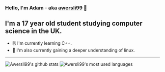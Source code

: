 ### Hello, I'm Adam - aka [awersli99](https://aworsley.me) 👋

## I'm a 17 year old student studying computer science in the UK.
- 🗒️ I'm currently learning C++.
- 🐧 I'm also currently gaining a deeper understanding of linux.

---

![Awersli99's github stats](https://github-readme-stats.vercel.app/api?username=awersli99&count_private=true&theme=dark)
![Awersli99's most used languages](https://github-readme-stats.vercel.app/api/top-langs/?username=awersli99&&hide_langs_below=1&layout=compact&theme=dark)


